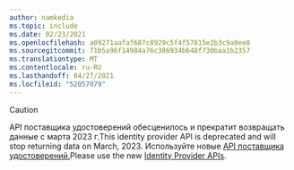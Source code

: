 ```yaml
---
author: namkedia
ms.topic: include
ms.date: 02/23/2021
ms.openlocfilehash: a09271aafaf687c8929c5f4f57815e2b3c9a0ee8
ms.sourcegitcommit: 71b5a96f14984a76c386934b648f730baa1b2357
ms.translationtype: MT
ms.contentlocale: ru-RU
ms.lasthandoff: 04/27/2021
ms.locfileid: "52057079"
---
```

<!-- markdownlint-disable MD041-->

> [!CAUTION]
> <span data-ttu-id="47684-101">API поставщика удостоверений обесценилось и прекратит возвращать данные с марта 2023 г.</span><span class="sxs-lookup"><span data-stu-id="47684-101">This identity provider API is deprecated and will stop returning data on March, 2023.</span></span> <span data-ttu-id="47684-102">Используйте новые [API поставщика удостоверений.](/graph/api/resources/identityproviderbase)</span><span class="sxs-lookup"><span data-stu-id="47684-102">Please use the new [Identity Provider APIs](/graph/api/resources/identityproviderbase).</span></span>
